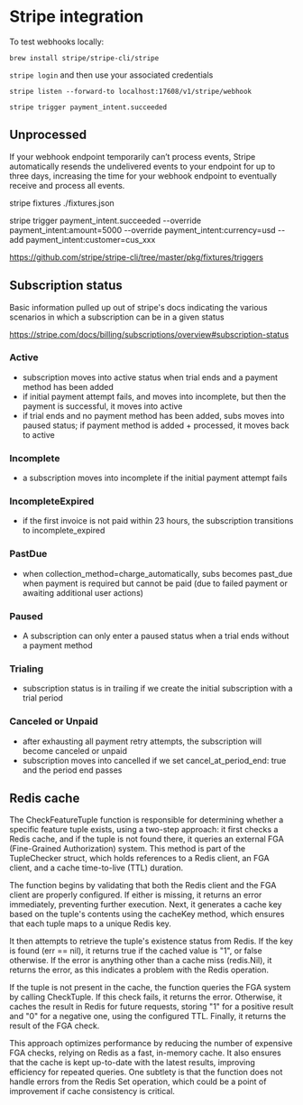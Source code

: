 # Stripe integration

To test webhooks locally:

`brew install stripe/stripe-cli/stripe`

`stripe login` and then use your associated credentials

`stripe listen --forward-to localhost:17608/v1/stripe/webhook`

`stripe trigger payment_intent.succeeded`

## Unprocessed

If your webhook endpoint temporarily can’t process events, Stripe automatically resends the undelivered events to your endpoint for up to three days, increasing the time for your webhook endpoint to eventually receive and process all events.

stripe fixtures ./fixtures.json

stripe trigger payment_intent.succeeded --override payment_intent:amount=5000 --override payment_intent:currency=usd --add payment_intent:customer=cus_xxx

https://github.com/stripe/stripe-cli/tree/master/pkg/fixtures/triggers

## Subscription status

Basic information pulled up out of stripe's docs indicating the various scenarios in which a subscription can be in a given status

https://stripe.com/docs/billing/subscriptions/overview#subscription-status

### Active

- subscription moves into active status when trial ends and a payment method has been added
- if initial payment attempt fails, and moves into incomplete, but then the payment is successful, it moves into active
- if trial ends and no payment method has been added, subs moves into paused status; if payment method is added + processed, it moves back to active

### Incomplete

- a subscription moves into incomplete if the initial payment attempt fails

### IncompleteExpired

- if the first invoice is not paid within 23 hours, the subscription transitions to incomplete_expired

### PastDue

- when collection_method=charge_automatically, subs becomes past_due when payment is required but cannot be paid (due to failed payment or awaiting additional user actions)

### Paused

- A subscription can only enter a paused status when a trial ends without a payment method

### Trialing

- subscription status is in trailing if we create the initial subscription with a trial period

### Canceled or Unpaid

- after exhausting all payment retry attempts, the subscription will become canceled or unpaid
- subscription moves into cancelled if we set cancel_at_period_end: true and the period end passes

## Redis cache

The CheckFeatureTuple function is responsible for determining whether a specific feature tuple exists, using a two-step approach: it first checks a Redis cache, and if the tuple is not found there, it queries an external FGA (Fine-Grained Authorization) system. This method is part of the TupleChecker struct, which holds references to a Redis client, an FGA client, and a cache time-to-live (TTL) duration.

The function begins by validating that both the Redis client and the FGA client are properly configured. If either is missing, it returns an error immediately, preventing further execution. Next, it generates a cache key based on the tuple's contents using the cacheKey method, which ensures that each tuple maps to a unique Redis key.

It then attempts to retrieve the tuple's existence status from Redis. If the key is found (err == nil), it returns true if the cached value is "1", or false otherwise. If the error is anything other than a cache miss (redis.Nil), it returns the error, as this indicates a problem with the Redis operation.

If the tuple is not present in the cache, the function queries the FGA system by calling CheckTuple. If this check fails, it returns the error. Otherwise, it caches the result in Redis for future requests, storing "1" for a positive result and "0" for a negative one, using the configured TTL. Finally, it returns the result of the FGA check.

This approach optimizes performance by reducing the number of expensive FGA checks, relying on Redis as a fast, in-memory cache. It also ensures that the cache is kept up-to-date with the latest results, improving efficiency for repeated queries. One subtlety is that the function does not handle errors from the Redis Set operation, which could be a point of improvement if cache consistency is critical.
